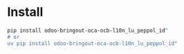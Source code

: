 # Install

```bash
pip install odoo-bringout-oca-ocb-l10n_lu_peppol_id"
# or
uv pip install odoo-bringout-oca-ocb-l10n_lu_peppol_id"
```
